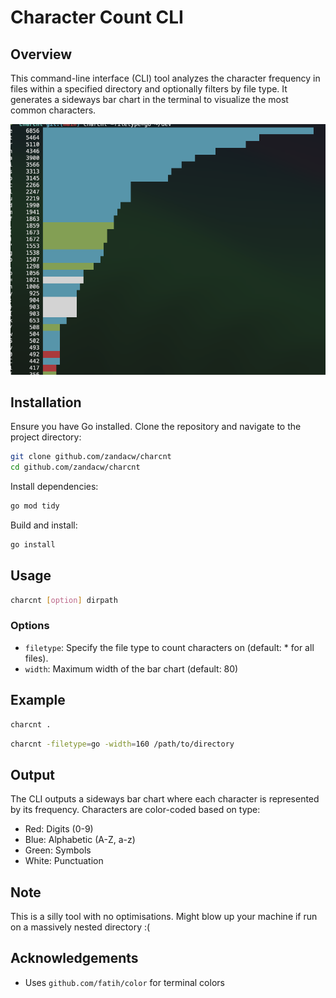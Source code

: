 # Character Count CLI

## Overview

This command-line interface (CLI) tool analyzes the character frequency in files within a specified directory and optionally filters by file type. It generates a sideways bar chart in the terminal to visualize the most common characters.

![Screenshot](screenshot.png)

## Installation

Ensure you have Go installed. Clone the repository and navigate to the project directory:

```bash
git clone github.com/zandacw/charcnt
cd github.com/zandacw/charcnt 
```

Install dependencies:

```bash
go mod tidy
```

Build and install:

```bash
go install
```

## Usage

```bash
charcnt [option] dirpath
```

### Options

- `filetype`: Specify the file type to count characters on (default: * for all files).
- `width`: Maximum width of the bar chart (default: 80)

## Example

```bash
charcnt .
```

```bash
charcnt -filetype=go -width=160 /path/to/directory
```

## Output

The CLI outputs a sideways bar chart where each character is represented by its frequency. Characters are color-coded based on type:
- Red: Digits (0-9)
- Blue: Alphabetic (A-Z, a-z)
- Green: Symbols
- White: Punctuation

## Note

This is a silly tool with no optimisations. Might blow up your machine if run on a massively nested directory :(

## Acknowledgements

- Uses `github.com/fatih/color` for terminal colors

